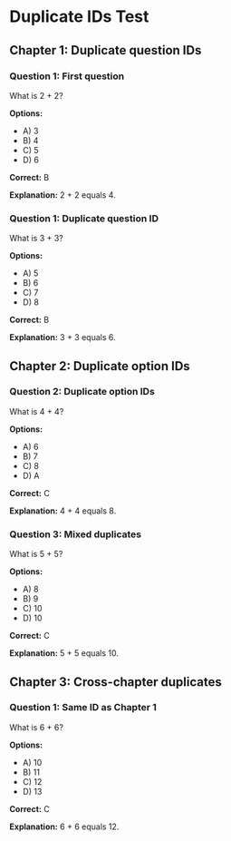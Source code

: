 # Duplicate IDs Test

## Chapter 1: Duplicate question IDs

### Question 1: First question
What is 2 + 2?

**Options:**
- A) 3
- B) 4
- C) 5
- D) 6

**Correct:** B

**Explanation:** 2 + 2 equals 4.

### Question 1: Duplicate question ID
What is 3 + 3?

**Options:**
- A) 5
- B) 6
- C) 7
- D) 8

**Correct:** B

**Explanation:** 3 + 3 equals 6.

## Chapter 2: Duplicate option IDs

### Question 2: Duplicate option IDs
What is 4 + 4?

**Options:**
- A) 6
- B) 7
- C) 8
- D) A

**Correct:** C

**Explanation:** 4 + 4 equals 8.

### Question 3: Mixed duplicates
What is 5 + 5?

**Options:**
- A) 8
- B) 9
- C) 10
- D) 10

**Correct:** C

**Explanation:** 5 + 5 equals 10.

## Chapter 3: Cross-chapter duplicates

### Question 1: Same ID as Chapter 1
What is 6 + 6?

**Options:**
- A) 10
- B) 11
- C) 12
- D) 13

**Correct:** C

**Explanation:** 6 + 6 equals 12.

